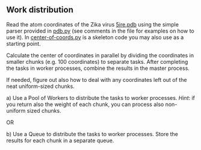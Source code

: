 ## Work distribution

Read the atom coordinates of the Zika virus [5ire.pdb](5ire.pdb) using the
simple parser provided in [pdb.py](pdb.py) (see comments in the file for
examples on how to use it). In [center-of-coords.py](center-of-coords.py) is a
skeleton code you may also use as a starting point.

Calculate the center of coordinates in parallel by dividing the coordinates
in smaller chunks (e.g. 100 coordinates) to separate tasks. After completing
the tasks in worker processes, combine the results in the master process.

If needed, figure out also how to deal with any coordinates left out of the
neat uniform-sized chunks.

a) Use a Pool of Workers to distribute the tasks to worker processes.
   *Hint*: if you return also the weight of each chunk, you can process also
   non-uniform sized chunks.

OR

b) Use a Queue to distribute the tasks to worker processes. Store the results
   for each chunk in a separate queue.
